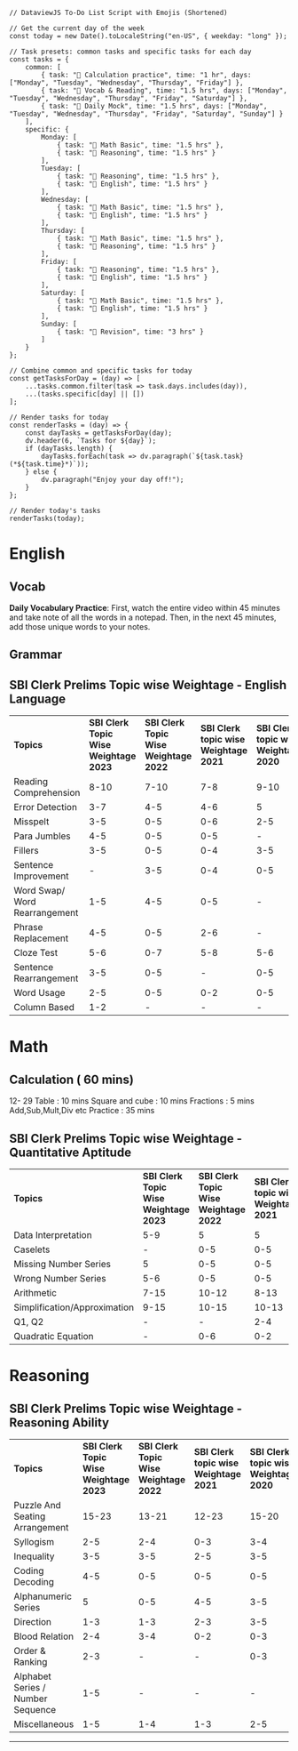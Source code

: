 ```dataviewjs
// DataviewJS To-Do List Script with Emojis (Shortened)

// Get the current day of the week
const today = new Date().toLocaleString("en-US", { weekday: "long" });

// Task presets: common tasks and specific tasks for each day
const tasks = {
    common: [
        { task: "🧮 Calculation practice", time: "1 hr", days: ["Monday", "Tuesday", "Wednesday", "Thursday", "Friday"] },
        { task: "📖 Vocab & Reading", time: "1.5 hrs", days: ["Monday", "Tuesday", "Wednesday", "Thursday", "Friday", "Saturday"] },
        { task: "📝 Daily Mock", time: "1.5 hrs", days: ["Monday", "Tuesday", "Wednesday", "Thursday", "Friday", "Saturday", "Sunday"] }
    ],
    specific: {
        Monday: [
            { task: "📐 Math Basic", time: "1.5 hrs" },
            { task: "🧠 Reasoning", time: "1.5 hrs" }
        ],
        Tuesday: [
            { task: "🧠 Reasoning", time: "1.5 hrs" },
            { task: "📘 English", time: "1.5 hrs" }
        ],
        Wednesday: [
            { task: "📐 Math Basic", time: "1.5 hrs" },
            { task: "📘 English", time: "1.5 hrs" }
        ],
        Thursday: [
            { task: "📐 Math Basic", time: "1.5 hrs" },
            { task: "🧠 Reasoning", time: "1.5 hrs" }
        ],
        Friday: [
            { task: "🧠 Reasoning", time: "1.5 hrs" },
            { task: "📘 English", time: "1.5 hrs" }
        ],
        Saturday: [
            { task: "📐 Math Basic", time: "1.5 hrs" },
            { task: "📘 English", time: "1.5 hrs" }
        ],
        Sunday: [
            { task: "🔄 Revision", time: "3 hrs" }
        ]
    }
};

// Combine common and specific tasks for today
const getTasksForDay = (day) => [
    ...tasks.common.filter(task => task.days.includes(day)),
    ...(tasks.specific[day] || [])
];

// Render tasks for today
const renderTasks = (day) => {
    const dayTasks = getTasksForDay(day);
    dv.header(6, `Tasks for ${day}`);
    if (dayTasks.length) {
        dayTasks.forEach(task => dv.paragraph(`${task.task} (*${task.time}*)`));
    } else {
        dv.paragraph("Enjoy your day off!");
    }
};

// Render today's tasks
renderTasks(today);

```


# English 

## Vocab 

 **Daily Vocabulary Practice**: First, watch the entire video within 45 minutes and take note of all the words in a notepad. Then, in the next 45 minutes, add those unique words to your notes.



##  Grammar 


## **SBI Clerk Prelims Topic wise Weightage - English Language**

|                               |                                         |                                         |                                         |                                         |                                         |
| ----------------------------- | --------------------------------------- | --------------------------------------- | --------------------------------------- | --------------------------------------- | --------------------------------------- |
| **Topics**                    | **SBI Clerk Topic Wise Weightage 2023** | **SBI Clerk Topic Wise Weightage 2022** | **SBI Clerk topic wise Weightage 2021** | **SBI Clerk topic wise Weightage 2020** | **SBI Clerk topic wise Weightage 2019** |
| Reading Comprehension         | 8-10                                    | 7-10                                    | 7-8                                     | 9-10                                    | 8-10                                    |
| Error Detection               | 3-7                                     | 4-5                                     | 4-6                                     | 5                                       | 5-7                                     |
| Misspelt                      | 3-5                                     | 0-5                                     | 0-6                                     | 2-5                                     | 0-5                                     |
| Para Jumbles                  | 4-5                                     | 0-5                                     | 0-5                                     | -                                       | -                                       |
| Fillers                       | 3-5                                     | 0-5                                     | 0-4                                     | 3-5                                     | 0-5                                     |
| Sentence Improvement          | -                                       | 3-5                                     | 0-4                                     | 0-5                                     | 0-5                                     |
| Word Swap/ Word Rearrangement | 1-5                                     | 4-5                                     | 0-5                                     | -                                       | -                                       |
| Phrase Replacement            | 4-5                                     | 0-5                                     | 2-6                                     | -                                       | -                                       |
| Cloze Test                    | 5-6                                     | 0-7                                     | 5-8                                     | 5-6                                     | 0-5                                     |
| Sentence Rearrangement        | 3-5                                     | 0-5                                     | -                                       | 0-5                                     | 0-5                                     |
| Word Usage                    | 2-5                                     | 0-5                                     | 0-2                                     | 0-5                                     | -                                       |
| Column Based                  | 1-2                                     | -                                       | -                                       | -                                       | -                                       |

# Math

## Calculation ( 60 mins)

12- 29 Table : 10 mins
Square and cube : 10 mins
Fractions : 5 mins
Add,Sub,Mult,Div etc Practice  : 35 mins

## **SBI Clerk Prelims Topic wise Weightage - Quantitative Aptitude**

|                              |                                         |                                         |                                         |                                         |                                         |
| ---------------------------- | --------------------------------------- | --------------------------------------- | --------------------------------------- | --------------------------------------- | --------------------------------------- |
| **Topics**                   | **SBI Clerk Topic Wise Weightage 2023** | **SBI Clerk Topic Wise Weightage 2022** | **SBI Clerk topic wise Weightage 2021** | **SBI Clerk topic wise Weightage 2020** | **SBI Clerk topic wise Weightage 2019** |
| Data Interpretation          | 5-9                                     | 5                                       | 5                                       | 5-6                                     | 0-5                                     |
| Caselets                     | -                                       | 0-5                                     | 0-5                                     | 0-5                                     | -                                       |
| Missing Number Series        | 5                                       | 0-5                                     | 0-5                                     | 0-5                                     | -                                       |
| Wrong Number Series          | 5-6                                     | 0-5                                     | 0-5                                     | 0-5                                     | 0-5                                     |
| Arithmetic                   | 7-15                                    | 10-12                                   | 8-13                                    | 9-10                                    | 8-10                                    |
| Simplification/Approximation | 9-15                                    | 10-15                                   | 10-13                                   | 10                                      | 10-12                                   |
| Q1, Q2                       | -                                       | -                                       | 2-4                                     | -                                       | -                                       |
| Quadratic Equation           | -                                       | 0-6                                     | 0-2                                     | 0-5                                     | 0-5                                     |
# Reasoning 


## **SBI Clerk Prelims Topic wise Weightage - Reasoning Ability**

|                                   |                                         |                                         |                                         |                                         |                                         |
| --------------------------------- | --------------------------------------- | --------------------------------------- | --------------------------------------- | --------------------------------------- | --------------------------------------- |
| **Topics**                        | **SBI Clerk Topic Wise Weightage 2023** | **SBI Clerk Topic Wise Weightage 2022** | **SBI Clerk topic wise Weightage 2021** | **SBI Clerk topic wise Weightage 2020** | **SBI Clerk topic wise Weightage 2019** |
| Puzzle And Seating Arrangement    | 15-23                                   | 13-21                                   | 12-23                                   | 15-20                                   | 15-23                                   |
| Syllogism                         | 2-5                                     | 2-4                                     | 0-3                                     | 3-4                                     | 4-5                                     |
| Inequality                        | 3-5                                     | 3-5                                     | 2-5                                     | 3-5                                     | -                                       |
| Coding Decoding                   | 4-5                                     | 0-5                                     | 0-5                                     | 0-5                                     | 0-5                                     |
| Alphanumeric Series               | 5                                       | 0-5                                     | 4-5                                     | 3-5                                     | 0-5                                     |
| Direction                         | 1-3                                     | 1-3                                     | 2-3                                     | 3-5                                     | 0-3                                     |
| Blood Relation                    | 2-4                                     | 3-4                                     | 0-2                                     | 0-3                                     | 2-4                                     |
| Order & Ranking                   | 2-3                                     | -                                       | -                                       | 0-3                                     | -                                       |
| Alphabet Series / Number Sequence | 1-5                                     | -                                       | -                                       | -                                       | -                                       |
| Miscellaneous                     | 1-5                                     | 1-4                                     | 1-3                                     | 2-5                                     | 0-5                                     |


---



